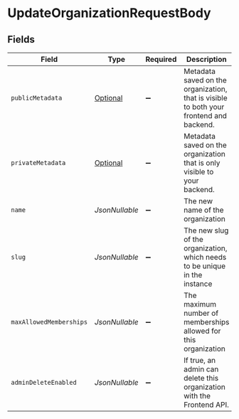 # UpdateOrganizationRequestBody


## Fields

| Field                                                                                                       | Type                                                                                                        | Required                                                                                                    | Description                                                                                                 |
| ----------------------------------------------------------------------------------------------------------- | ----------------------------------------------------------------------------------------------------------- | ----------------------------------------------------------------------------------------------------------- | ----------------------------------------------------------------------------------------------------------- |
| `publicMetadata`                                                                                            | [Optional<UpdateOrganizationPublicMetadata>](../../models/operations/UpdateOrganizationPublicMetadata.md)   | :heavy_minus_sign:                                                                                          | Metadata saved on the organization, that is visible to both your frontend and backend.                      |
| `privateMetadata`                                                                                           | [Optional<UpdateOrganizationPrivateMetadata>](../../models/operations/UpdateOrganizationPrivateMetadata.md) | :heavy_minus_sign:                                                                                          | Metadata saved on the organization that is only visible to your backend.                                    |
| `name`                                                                                                      | *JsonNullable<String>*                                                                                      | :heavy_minus_sign:                                                                                          | The new name of the organization                                                                            |
| `slug`                                                                                                      | *JsonNullable<String>*                                                                                      | :heavy_minus_sign:                                                                                          | The new slug of the organization, which needs to be unique in the instance                                  |
| `maxAllowedMemberships`                                                                                     | *JsonNullable<Long>*                                                                                        | :heavy_minus_sign:                                                                                          | The maximum number of memberships allowed for this organization                                             |
| `adminDeleteEnabled`                                                                                        | *JsonNullable<Boolean>*                                                                                     | :heavy_minus_sign:                                                                                          | If true, an admin can delete this organization with the Frontend API.                                       |